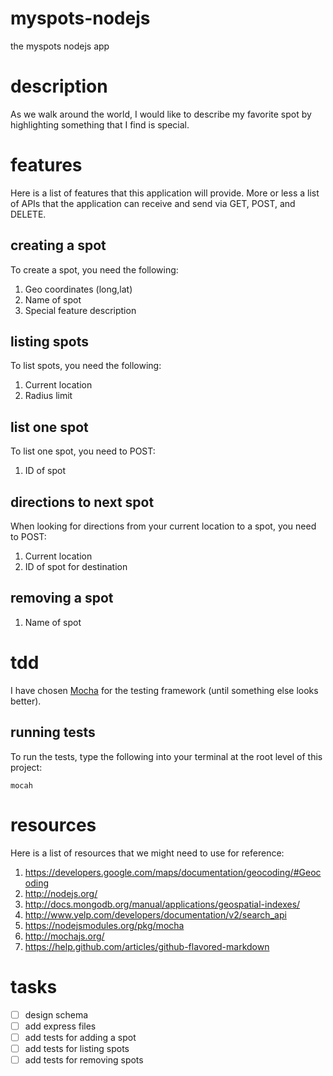 myspots-nodejs
==============

the myspots nodejs app

# description

As we walk around the world, I would like to describe my favorite spot by highlighting something that I find is special. 

# features

Here is a list of features that this application will provide. More or less a list of APIs that the application can receive and send via GET, POST, and DELETE.

## creating a spot

To create a spot, you need the following:

1. Geo coordinates (long,lat)
2. Name of spot
3. Special feature description

## listing spots

To list spots, you need the following:

1. Current location
2. Radius limit

## list one spot

To list one spot, you need to POST:

1. ID of spot

## directions to next spot

When looking for directions from your current location to a spot, you need to POST:

1. Current location
2. ID of spot for destination

## removing a spot

1. Name of spot

# tdd

I have chosen [Mocha](http://mochajs.org/#installation) for the testing framework (until something else looks better).

## running tests

To run the tests, type the following into your terminal at the root level of this project:

    mocah


# resources

Here is a list of resources that we might need to use for reference:

1. https://developers.google.com/maps/documentation/geocoding/#Geocoding
2. http://nodejs.org/
3. http://docs.mongodb.org/manual/applications/geospatial-indexes/
4. http://www.yelp.com/developers/documentation/v2/search_api
5. https://nodejsmodules.org/pkg/mocha
6. http://mochajs.org/
7. https://help.github.com/articles/github-flavored-markdown

# tasks

- [ ] design schema
- [ ] add express files
- [ ] add tests for adding a spot
- [ ] add tests for listing spots
- [ ] add tests for removing spots

